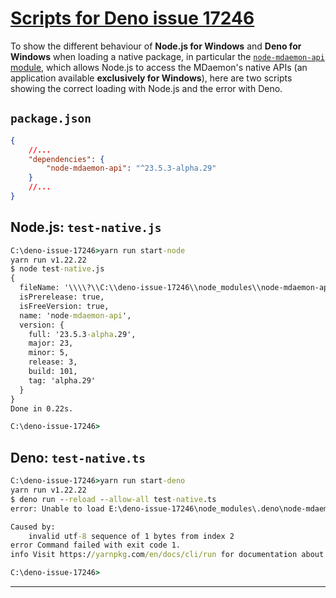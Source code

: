 # [Scripts for Deno issue 17246](https://github.com/denoland/deno/issues/17246)

To show the different behaviour of **Node.js for Windows** and
**Deno for Windows** when loading a native package, in particular the
[`node-mdaemon-api` module](https://github.com/ealib/node-mdaemon-api),
which allows Node.js to access the MDaemon's native APIs (an application
available **exclusively for Windows**), here are two scripts showing the
correct loading with Node.js and the error with Deno.

## `package.json`

```json
{
    //...
    "dependencies": {
        "node-mdaemon-api": "^23.5.3-alpha.29"
    }
    //...
}
```

## Node.js: `test-native.js`

```cmd
C:\deno-issue-17246>yarn run start-node
yarn run v1.22.22
$ node test-native.js
{
  fileName: '\\\\?\\C:\\deno-issue-17246\\node_modules\\node-mdaemon-api\\node-mdaemon-api.node',
  isPrerelease: true,
  isFreeVersion: true,
  name: 'node-mdaemon-api',
  version: {
    full: '23.5.3-alpha.29',
    major: 23,
    minor: 5,
    release: 3,
    build: 101,
    tag: 'alpha.29'
  }
}
Done in 0.22s.

C:\deno-issue-17246>
```

## Deno: `test-native.ts`

```cmd
C:\deno-issue-17246>yarn run start-deno
yarn run v1.22.22
$ deno run --reload --allow-all test-native.ts
error: Unable to load E:\deno-issue-17246\node_modules\.deno\node-mdaemon-api@23.5.3-alpha.29\node_modules\node-mdaemon-api\node-mdaemon-api.node imported from file:///E:/deno-issue-17246/test-native.ts

Caused by:
    invalid utf-8 sequence of 1 bytes from index 2
error Command failed with exit code 1.
info Visit https://yarnpkg.com/en/docs/cli/run for documentation about this command.

C:\deno-issue-17246>
```

---
